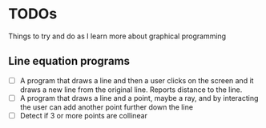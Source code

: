 # TODOs

Things to try and do as I learn more about graphical programming

## Line equation programs
- [ ] A program that draws a line and then a user clicks on the screen and it draws a new line from the original line. Reports distance to the line.
- [ ] A program that draws a line and a point, maybe a ray, and by interacting the user can add another point further down the line
- [ ] Detect if 3 or more points are collinear